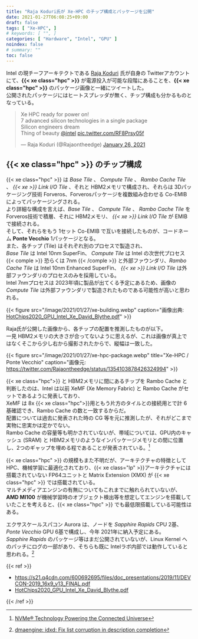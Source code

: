 ```yaml
---
title: "Raja Koduri氏が Xe-HPC のチップ構成とパッケージを公開"
date: 2021-01-27T06:08:25+09:00
draft: false
tags: [ "Xe-HPC", ]
# keywords: [ "", ]
categories: [ "Hardware", "Intel", "GPU" ]
noindex: false
# summary: ""
toc: false
---
```


Intel の現チーフアーキテクトである [Raja Koduri](https://newsroom.intel.com/biography/raja-m-koduri/) 氏が自身の Twitterアカウントにて、**{{< xe class="hpc" >}}** が電源投入が可能な段階にあることを、**{{< xe class="hpc" >}}** のパッケージ画像と一緒にツイートした。  
公開されたパッケージにはヒートスプレッダが無く、チップ構成も分かるものとなっている。  

<blockquote class="twitter-tweet"><p lang="en" dir="ltr">Xe HPC ready for power on! <br>7 advanced silicon technologies in a single package<br>Silicon engineers dream<br>Thing of beauty <a href="https://twitter.com/intel?ref_src=twsrc%5Etfw">@intel</a> <a href="https://t.co/RF8Prsy05f">pic.twitter.com/RF8Prsy05f</a></p>&mdash; Raja Koduri (@Rajaontheedge) <a href="https://twitter.com/Rajaontheedge/status/1354103878426324994?ref_src=twsrc%5Etfw">January 26, 2021</a></blockquote>


## {{< xe class="hpc" >}} のチップ構成

{{< xe class="hpc" >}} は *Base Tile* 、 *Compute Tile* 、 *Rambo Cache Tile* 、 *{{< xe >}} Link I/O Tile* 、それと HBM2メモリで構成され、それらは 3Dパッケージング技術 Forveros、Forverosパッケージを複数組み合わせる Co-EMIB によってパッケージングされる。  
より詳細な構成を言えば、*Base Tile* 、 *Compute Tile* 、 *Rambo Cache Tile* を Forveros技術で積層、それに HBM2メモリ、 *{{< xe >}} Link I/O Tile* が EMIB で接続される。  
そして、それらをもう 1セット Co-EMIB で互いを接続したものが、コードネーム **Ponte Vecchio** 1パッケージとなる。  
また、各チップ (Tile) はそれぞれ別のプロセスで製造され、  
*Base Tile* は Intel 10nm SuperFin、 *Compute Tile* は Intel の次世代プロセス {{< comple >}} 恐らくは 7nm {{< /comple >}} と外部ファウンダリ、*Rambo Cache Tile* は Intel 10nm Enhanced SuperFin、 *{{< xe >}} Link I/O Tile* は外部ファウンダリのプロセスのみを採用している。  
Intel 7nmプロセスは 2023年頃に製品が出てくる予定にあるため、画像の *Compute Tile* は外部ファウンダリで製造されたものである可能性が高いと思われる。  

{{< figure src="/image/2021/01/27/xe-building.webp" caption="画像出典: [HotChips2020_GPU_Intel_Xe_David_Blythe.pdf](https://www.hotchips.org/assets/program/conference/day1/HotChips2020_GPU_Intel_Xe_David_Blythe.pdf)" >}}

Raja氏が公開した画像から、各チップの配置を推測したものが以下。  
一見 HBM2メモリの大きさが合ってないように思えるが、これは画像が真上ではなくそこから少し右から撮影されたからで、縦幅は一致した。  

{{< figure src="/image/2021/01/27/xe-hpc-package.webp" title="Xe-HPC / Ponte Vecchio" caption="画像元: <https://twitter.com/Rajaontheedge/status/1354103878426324994>" >}}

{{< xe class="hpc">}} と HBM2メモリに間にあるチップを Rambo Cache と判断したのは、Intel は以前 XeMF (Xe Memory Fabric) と Rambo Cache がセットであるように発表しており、  
XeMF は 8x {{< xe class="hpc">}}用ともう片方のタイルとの接続用とで計 6基確認でき、Rambo Cache の数と一致するからだ。  
配置については過去に発表された時の CG 等を元に推測したが、それがどこまで実物に忠実かは定かでない。  
Rambo Cache の容量等も明かされていないが、帯域については、GPU内のキャッシュ (SRAM) と HBM2メモリのようなインパッケージメモリとの間に位置し、2つのギャップを埋める程であることが発表されている。[^rambo-cache]  

[^rambo-cache]: [NVMe® Technology Powering the Connected Universe](https://nvmexpress.org/wp-content/uploads/NVMe-Technology-Powering-the-Connected-Universe.pdf)

{{< xe class="hpc" >}} の規模もまた不明だが、アーキテクチャの特徴として HPC、機械学習に最適化されており、{{< xe class="lp"  >}}アーキテクチャには搭載されていない FP64ユニットと Matrix Extension (XMX) が {{< xe class="hpc" >}} では搭載されている。  
マルチメディアエンジンの有無についてもこれまでに触れられていないが、**AMD MI100** が機械学習時のオブジェクト検出等を想定してエンジンを搭載していたことを考えると、{{< xe class="hpc"  >}} でも最低限搭載している可能性はある。  

エクサスケールスパコン Aurora は、ノードを *Sapphire Rapids* CPU 2基、*Ponte Vecchio* GPU 6基で構成し、今年 2021年に納入予定にある。  
*Sapphire Rapids* のパッケージ等はまだ公開されていないが、Linux Kernel へのパッチにログの一部があり、そちらも既に Intelラボ内部では動作していると思われる。[^idxd-spr]  

[^idxd-spr]: [dmaengine: idxd: Fix list corruption in description completion](https://git.kernel.org/pub/scm/linux/kernel/git/next/linux-next.git/commit/?h=next-20210125&id=16e19e11228ba660d9e322035635e7dcf160d5c2)


{{< ref >}}

 * <https://s21.q4cdn.com/600692695/files/doc_presentations/2019/11/DEVCON-2019_16x9_v13_FINAL.pdf>
 * [HotChips2020_GPU_Intel_Xe_David_Blythe.pdf](https://www.hotchips.org/assets/program/conference/day1/HotChips2020_GPU_Intel_Xe_David_Blythe.pdf)

{{< /ref >}}
